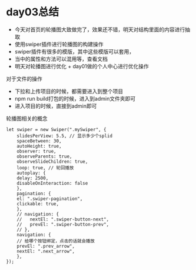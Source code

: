 # day03总结
- 今天对首页的轮播图大致做完了，效果还不错，明天对结构里面的内容进行抽取
- 使用swiper插件进行轮播图的构建操作
- swiper插件有很多的模版，其中这些模版可以套用，
- 当中的属性和方法可以混用等，查看文档
- 明天对轮播图进行优化 + day01做的个人中心进行优化操作

对于文件的操作
- 下拉和上传项目的时候，都需要进入到整个项目
- npm run build打包的时候，进入到admin文件夹即可
- 进入项目的时候，直接到admin即可

轮播图相关的概念
```
let swiper = new Swiper(".mySwiper", {
    slidesPerView: 5.5, // 显示多少个splid
    spaceBetween: 30,
    autoHeight: true,
    observer: true,
    observeParents: true,
    observeSlideChildren: true,
    loop: true, // 轮回播放
    autoplay: {
    delay: 2500,
    disableOnInteraction: false
    },
    pagination: {
    el: ".swiper-pagination",
    clickable: true,
    },
    // navigation: {
    //   nextEl: ".swiper-button-next",
    //   prevEl: ".swiper-button-prev",
    // },
    navigation: {
    // 给哪个按钮绑定，点击的话就会播放
    prevEl: ".prev_arrow", 
    nextEl: ".next_arrow",
    },
});
```





